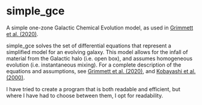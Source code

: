 # simple_gce
A simple one-zone Galactic Chemical Evolution model, as used in [Grimmett et al. (2020)](https://arxiv.org/abs/1911.05901). 

simple_gce solves the set of differential equations that represent a simplified model for an evolving galaxy.
This model allows for the infall of material from the Galactic halo (i.e. open box), and assumes homogeneous evolution (i.e. instantaneous mixing).
For a complete description of the equations and assumptions, see [Grimmett et al. (2020)](https://arxiv.org/abs/1911.05901), and [Kobayashi et al. (2000)](https://arxiv.org/abs/astro-ph/9908005).

I have tried to create a program that is both readable and efficient, but where I have had to choose between them, I opt for readability. 


